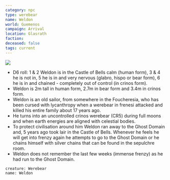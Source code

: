 ```yaml
---
category: npc
type: werebear
name: Weldon
world: Guemenos
campaign: Arrival
location: Glasrath
faction: 
deceased: false
tags: current
---
```


![](https://i.imgur.com/ZgVbLtv.png)

- D6 roll: 1 & 2 Weldon is in the Castle of Bells calm (human form), 3 & 4 he is not in, 5 he is in and very nervous (glabro, hispo or bear form), 6 he is in and chained - completely out of control (in crinos form).
- Weldon is 2m tall in human form, 2.7m in bear form and 3.4m in crinos form.
- Weldon is an old sailor, from somewhere in the Foucheresia, who has been cursed with lycanthropy when a werebear in frenesi attacked and killed his entire family about 17 years ago.
- He turns into an uncontrolled crinos werebear (CR5) during full moons and when earth energies are aligned with celestial bodies.
- To protect civilisation around him Weldon ran away to the Ghost Domain and, 5 years ago took lair in the Castle of Bells. Whenever he feels he will get into frenzy again he attempts to go to the Ghost Domain or he chains himself with silver chains that can be found in the sepulchre room.
- Weldon does not remember the last few weeks (immense frenzy) as he had run to the Ghost Domain.

```statblock
creature: Werebear
name: Weldon
```
